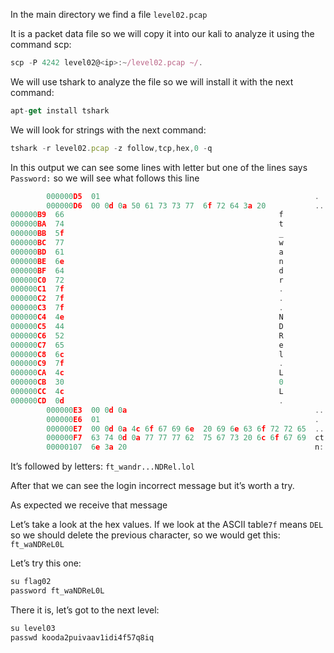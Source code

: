 In the main directory we find a file `level02.pcap` 

It is a packet data file so we will copy it into our kali to analyze it using the command scp:

```jsx
scp -P 4242 level02@<ip>:~/level02.pcap ~/.
```

We will use tshark to analyze the file so we will install it with the next command:

```jsx
apt-get install tshark
```

We will look for strings with the next command:

```jsx
tshark -r level02.pcap -z follow,tcp,hex,0 -q
```

In this output we can see some lines with letter but one of the lines says `Password:` so we will see what follows this line

```jsx
        000000D5  01                                                .
        000000D6  00 0d 0a 50 61 73 73 77  6f 72 64 3a 20           ...Passw ord:
000000B9  66                                                f
000000BA  74                                                t
000000BB  5f                                                _
000000BC  77                                                w
000000BD  61                                                a
000000BE  6e                                                n
000000BF  64                                                d
000000C0  72                                                r
000000C1  7f                                                .
000000C2  7f                                                .
000000C3  7f                                                .
000000C4  4e                                                N
000000C5  44                                                D
000000C6  52                                                R
000000C7  65                                                e
000000C8  6c                                                l
000000C9  7f                                                .
000000CA  4c                                                L
000000CB  30                                                0
000000CC  4c                                                L
000000CD  0d                                                .
        000000E3  00 0d 0a                                          ...
        000000E6  01                                                .
        000000E7  00 0d 0a 4c 6f 67 69 6e  20 69 6e 63 6f 72 72 65  ...Login  incorre
        000000F7  63 74 0d 0a 77 77 77 62  75 67 73 20 6c 6f 67 69  ct..wwwb ugs logi
        00000107  6e 3a 20                                          n:
```

It’s followed by letters: `ft_wandr...NDRel.lol`

After that we can see the login incorrect message but it’s worth a try.

As expected we receive that message

Let’s take a look at the hex values. If we look at the ASCII table`7f` means `DEL` so we should delete the previous character, so we would get this: `ft_waNDReL0L`

Let’s try this one:

```jsx
su flag02
password ft_waNDReL0L
```

There it is, let’s got to the next level:

```jsx
su level03
passwd kooda2puivaav1idi4f57q8iq
```